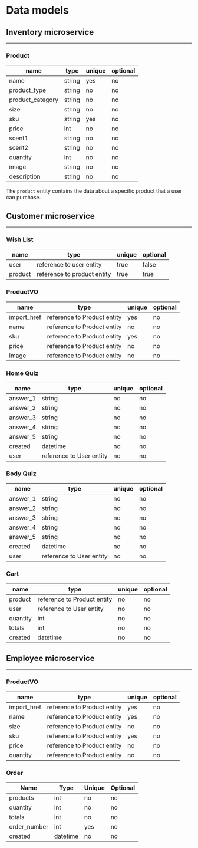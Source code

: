 # Data models

## Inventory microservice

---

### Product

| name             | type   | unique | optional |
| ---------------- | ------ | ------ | -------- |
| name             | string | yes    | no       |
| product_type     | string | no     | no       |
| product_category | string | no     | no       |
| size             | string | no     | no       |
| sku              | string | yes    | no       |
| price            | int    | no     | no       |
| scent1           | string | no     | no       |
| scent2           | string | no     | no       |
| quantity         | int    | no     | no       |
| image            | string | no     | no       |
| description      | string | no     | no       |

The `product` entity contains the data about a specific product
that a user can purchase.

## Customer microservice

---

### Wish List

| name    | type                        | unique | optional |
| ------- | --------------------------- | ------ | -------- |
| user    | reference to user entity    | true   | false    |
| product | reference to product entity | true   | true     |

### ProductVO

| name        | type                        | unique | optional |
| ----------- | --------------------------- | ------ | -------- |
| import_href | reference to Product entity | yes    | no       |
| name        | reference to Product entity | no     | no       |
| sku         | reference to Product entity | yes    | no       |
| price       | reference to Product entity | no     | no       |
| image       | reference to Product entity | no     | no       |

### Home Quiz

| name     | type                     | unique | optional |
| -------- | ------------------------ | ------ | -------- |
| answer_1 | string                   | no     | no       |
| answer_2 | string                   | no     | no       |
| answer_3 | string                   | no     | no       |
| answer_4 | string                   | no     | no       |
| answer_5 | string                   | no     | no       |
| created  | datetime                 | no     | no       |
| user     | reference to User entity | no     | no       |

### Body Quiz

| name     | type                     | unique | optional |
| -------- | ------------------------ | ------ | -------- |
| answer_1 | string                   | no     | no       |
| answer_2 | string                   | no     | no       |
| answer_3 | string                   | no     | no       |
| answer_4 | string                   | no     | no       |
| answer_5 | string                   | no     | no       |
| created  | datetime                 | no     | no       |
| user     | reference to User entity | no     | no       |

### Cart

| name     | type                        | unique | optional |
| -------- | --------------------------- | ------ | -------- |
| product  | reference to Product entity | no     | no       |
| user     | reference to User entity    | no     | no       |
| quantity | int                         | no     | no       |
| totals   | int                         | no     | no       |
| created  | datetime                    | no     | no       |

## Employee microservice

---

### ProductVO

| name        | type                        | unique | optional |
| ----------- | --------------------------- | ------ | -------- |
| import_href | reference to Product entity | yes    | no       |
| name        | reference to Product entity | yes    | no       |
| size        | reference to Product entity | no     | no       |
| sku         | reference to Product entity | yes    | no       |
| price       | reference to Product entity | no     | no       |
| quantity    | reference to Product entity | no     | no       |

### Order

| Name         | Type     | Unique | Optional |
| ------------ | -------- | ------ | -------- |
| products     | int      | no     | no       |
| quantity     | int      | no     | no       |
| totals       | int      | no     | no       |
| order_number | int      | yes    | no       |
| created      | datetime | no     | no       |
